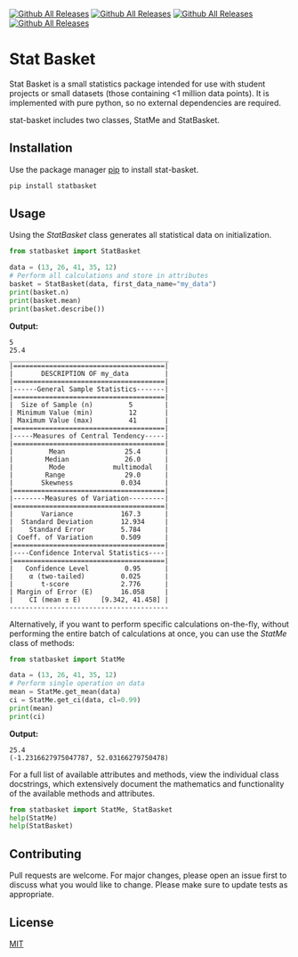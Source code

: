 [![Github All Releases](https://img.shields.io/badge/creator-John%20Weldon-green)]()
[![Github All Releases](https://img.shields.io/github/languages/code-size/chumbie/statbasket)]()
[![Github All Releases](https://img.shields.io/tokei/lines/github/chumbie/statbasket)]()
[![Github All Releases](https://img.shields.io/badge/PRs-welcome-yellow)]()


[comment]: <> ([![Github All Releases]&#40;https://img.shields.io/github/downloads/chumbie/statbasket/total&#41;]&#40;&#41;)

# Stat Basket
Stat Basket is a small statistics package intended for use with student projects or small datasets 
(those containing <1 million data points). It is implemented with pure python, so no external 
dependencies are required.

stat-basket includes two classes, StatMe and StatBasket.
## Installation
Use the package manager [pip](https://pip.pypa.io/en/stable/) to install stat-basket.
```bash
pip install statbasket
```
## Usage
Using the *StatBasket* class generates all statistical data on initialization.
```python
from statbasket import StatBasket

data = (13, 26, 41, 35, 12)
# Perform all calculations and store in attributes
basket = StatBasket(data, first_data_name="my_data")
print(basket.n)
print(basket.mean)
print(basket.describe())
```
**Output:**
```
5
25.4
________________________________________
|======================================|
|       DESCRIPTION OF my_data         |
|======================================|
|------General Sample Statistics-------|
|======================================|
|  Size of Sample (n)         5        |
| Minimum Value (min)         12       |
| Maximum Value (max)         41       |
|======================================|
|-----Measures of Central Tendency-----|
|======================================|
|         Mean               25.4      |
|        Median              26.0      |
|         Mode            multimodal   |
|        Range               29.0      |
|       Skewness            0.034      |
|======================================|
|--------Measures of Variation---------|
|======================================|
|       Variance            167.3      |
|  Standard Deviation       12.934     |
|    Standard Error         5.784      |
| Coeff. of Variation       0.509      |
|======================================|
|----Confidence Interval Statistics----|
|======================================|
|   Confidence Level         0.95      |
|    α (two-tailed)         0.025      |
|       t-score             2.776      |
| Margin of Error (E)       16.058     |
|    CI (mean ± E)     [9.342, 41.458] |
----------------------------------------
```
Alternatively, if you want to perform specific calculations on-the-fly, 
without performing the entire batch of calculations at once, you can use the 
*StatMe* class of methods:
```python
from statbasket import StatMe

data = (13, 26, 41, 35, 12)
# Perform single operation on data
mean = StatMe.get_mean(data)
ci = StatMe.get_ci(data, cl=0.99)
print(mean)
print(ci)
```
**Output:**
```
25.4
(-1.2316627975047787, 52.03166279750478)
```
For a full list of available attributes and methods, view the individual class docstrings, which
extensively document the mathematics and functionality of the available methods and attributes.
```python
from statbasket import StatMe, StatBasket
help(StatMe)
help(StatBasket)
```

## Contributing
Pull requests are welcome. For major changes, please open an issue first to discuss what you would like to change.
Please make sure to update tests as appropriate.

## License
[MIT](https://choosealicense.com/licenses/mit/)